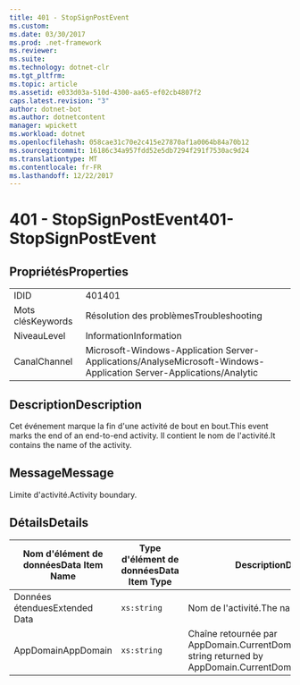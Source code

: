 ```yaml
---
title: 401 - StopSignPostEvent
ms.custom: 
ms.date: 03/30/2017
ms.prod: .net-framework
ms.reviewer: 
ms.suite: 
ms.technology: dotnet-clr
ms.tgt_pltfrm: 
ms.topic: article
ms.assetid: e033d03a-510d-4300-aa65-ef02cb4807f2
caps.latest.revision: "3"
author: dotnet-bot
ms.author: dotnetcontent
manager: wpickett
ms.workload: dotnet
ms.openlocfilehash: 058cae31c70e2c415e27870af1a0064b84a70b12
ms.sourcegitcommit: 16186c34a957fdd52e5db7294f291f7530ac9d24
ms.translationtype: MT
ms.contentlocale: fr-FR
ms.lasthandoff: 12/22/2017
---
```

# <a name="401--stopsignpostevent"></a><span data-ttu-id="208f1-102">401 - StopSignPostEvent</span><span class="sxs-lookup"><span data-stu-id="208f1-102">401- StopSignPostEvent</span></span>
## <a name="properties"></a><span data-ttu-id="208f1-103">Propriétés</span><span class="sxs-lookup"><span data-stu-id="208f1-103">Properties</span></span>  
  
|||  
|-|-|  
|<span data-ttu-id="208f1-104">ID</span><span class="sxs-lookup"><span data-stu-id="208f1-104">ID</span></span>|<span data-ttu-id="208f1-105">401</span><span class="sxs-lookup"><span data-stu-id="208f1-105">401</span></span>|  
|<span data-ttu-id="208f1-106">Mots clés</span><span class="sxs-lookup"><span data-stu-id="208f1-106">Keywords</span></span>|<span data-ttu-id="208f1-107">Résolution des problèmes</span><span class="sxs-lookup"><span data-stu-id="208f1-107">Troubleshooting</span></span>|  
|<span data-ttu-id="208f1-108">Niveau</span><span class="sxs-lookup"><span data-stu-id="208f1-108">Level</span></span>|<span data-ttu-id="208f1-109">Information</span><span class="sxs-lookup"><span data-stu-id="208f1-109">Information</span></span>|  
|<span data-ttu-id="208f1-110">Canal</span><span class="sxs-lookup"><span data-stu-id="208f1-110">Channel</span></span>|<span data-ttu-id="208f1-111">Microsoft-Windows-Application Server-Applications/Analyse</span><span class="sxs-lookup"><span data-stu-id="208f1-111">Microsoft-Windows-Application Server-Applications/Analytic</span></span>|  
  
## <a name="description"></a><span data-ttu-id="208f1-112">Description</span><span class="sxs-lookup"><span data-stu-id="208f1-112">Description</span></span>  
 <span data-ttu-id="208f1-113">Cet événement marque la fin d'une activité de bout en bout.</span><span class="sxs-lookup"><span data-stu-id="208f1-113">This event marks the end of an end-to-end activity.</span></span> <span data-ttu-id="208f1-114">Il contient le nom de l'activité.</span><span class="sxs-lookup"><span data-stu-id="208f1-114">It contains the name of the activity.</span></span>  
  
## <a name="message"></a><span data-ttu-id="208f1-115">Message</span><span class="sxs-lookup"><span data-stu-id="208f1-115">Message</span></span>  
 <span data-ttu-id="208f1-116">Limite d'activité.</span><span class="sxs-lookup"><span data-stu-id="208f1-116">Activity boundary.</span></span>  
  
## <a name="details"></a><span data-ttu-id="208f1-117">Détails</span><span class="sxs-lookup"><span data-stu-id="208f1-117">Details</span></span>  
  
|<span data-ttu-id="208f1-118">Nom d'élément de données</span><span class="sxs-lookup"><span data-stu-id="208f1-118">Data Item Name</span></span>|<span data-ttu-id="208f1-119">Type d'élément de données</span><span class="sxs-lookup"><span data-stu-id="208f1-119">Data Item Type</span></span>|<span data-ttu-id="208f1-120">Description</span><span class="sxs-lookup"><span data-stu-id="208f1-120">Description</span></span>|  
|--------------------|--------------------|-----------------|  
|<span data-ttu-id="208f1-121">Données étendues</span><span class="sxs-lookup"><span data-stu-id="208f1-121">Extended Data</span></span>|`xs:string`|<span data-ttu-id="208f1-122">Nom de l'activité.</span><span class="sxs-lookup"><span data-stu-id="208f1-122">The name of the activity.</span></span>|  
|<span data-ttu-id="208f1-123">AppDomain</span><span class="sxs-lookup"><span data-stu-id="208f1-123">AppDomain</span></span>|`xs:string`|<span data-ttu-id="208f1-124">Chaîne retournée par AppDomain.CurrentDomain.FriendlyName.</span><span class="sxs-lookup"><span data-stu-id="208f1-124">The string returned by AppDomain.CurrentDomain.FriendlyName.</span></span>|
